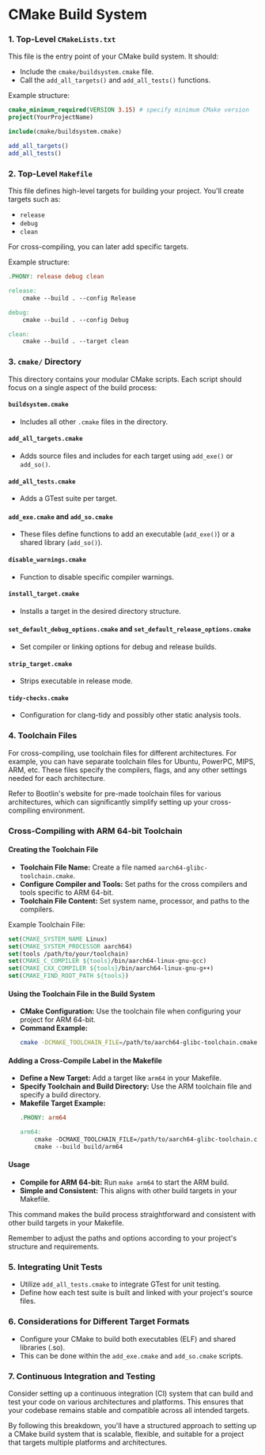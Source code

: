 # CMake Build System

### 1. Top-Level `CMakeLists.txt`

This file is the entry point of your CMake build system. It should:

- Include the `cmake/buildsystem.cmake` file.
- Call the `add_all_targets()` and `add_all_tests()` functions.

Example structure:

```cmake
cmake_minimum_required(VERSION 3.15) # specify minimum CMake version
project(YourProjectName)

include(cmake/buildsystem.cmake)

add_all_targets()
add_all_tests()
```

### 2. Top-Level `Makefile`

This file defines high-level targets for building your project. You'll create targets such as:

- `release`
- `debug`
- `clean`

For cross-compiling, you can later add specific targets.

Example structure:

```makefile
.PHONY: release debug clean

release:
	cmake --build . --config Release

debug:
	cmake --build . --config Debug

clean:
	cmake --build . --target clean
```

### 3. `cmake/` Directory

This directory contains your modular CMake scripts. Each script should focus on a single aspect of the build process:

#### `buildsystem.cmake`

- Includes all other `.cmake` files in the directory.
  
#### `add_all_targets.cmake`

- Adds source files and includes for each target using `add_exe()` or `add_so()`.

#### `add_all_tests.cmake`

- Adds a GTest suite per target.

#### `add_exe.cmake` and `add_so.cmake`

- These files define functions to add an executable (`add_exe()`) or a shared library (`add_so()`).

#### `disable_warnings.cmake`

- Function to disable specific compiler warnings.

#### `install_target.cmake`

- Installs a target in the desired directory structure.

#### `set_default_debug_options.cmake` and `set_default_release_options.cmake`

- Set compiler or linking options for debug and release builds.

#### `strip_target.cmake`

- Strips executable in release mode.

#### `tidy-checks.cmake`

- Configuration for clang-tidy and possibly other static analysis tools.

### 4. Toolchain Files

For cross-compiling, use toolchain files for different architectures. For example, you can have separate toolchain files for Ubuntu, PowerPC, MIPS, ARM, etc. These files specify the compilers, flags, and any other settings needed for each architecture.

Refer to Bootlin's website for pre-made toolchain files for various architectures, which can significantly simplify setting up your cross-compiling environment.

### Cross-Compiling with ARM 64-bit Toolchain

#### Creating the Toolchain File
- **Toolchain File Name:** Create a file named `aarch64-glibc-toolchain.cmake`.
- **Configure Compiler and Tools:** Set paths for the cross compilers and tools specific to ARM 64-bit.
- **Toolchain File Content:** Set system name, processor, and paths to the compilers.

Example Toolchain File:
```cmake
set(CMAKE_SYSTEM_NAME Linux)
set(CMAKE_SYSTEM_PROCESSOR aarch64)
set(tools /path/to/your/toolchain)
set(CMAKE_C_COMPILER ${tools}/bin/aarch64-linux-gnu-gcc)
set(CMAKE_CXX_COMPILER ${tools}/bin/aarch64-linux-gnu-g++)
set(CMAKE_FIND_ROOT_PATH ${tools})
```

#### Using the Toolchain File in the Build System
- **CMake Configuration:** Use the toolchain file when configuring your project for ARM 64-bit.
- **Command Example:** 
  ```bash
  cmake -DCMAKE_TOOLCHAIN_FILE=/path/to/aarch64-glibc-toolchain.cmake /path/to/your/source
  ```

#### Adding a Cross-Compile Label in the Makefile
- **Define a New Target:** Add a target like `arm64` in your Makefile.
- **Specify Toolchain and Build Directory:** Use the ARM toolchain file and specify a build directory.
- **Makefile Target Example:**
  ```makefile
  .PHONY: arm64
  
  arm64:
      cmake -DCMAKE_TOOLCHAIN_FILE=/path/to/aarch64-glibc-toolchain.cmake -Bbuild/arm64 -H.
      cmake --build build/arm64
  ```

#### Usage
- **Compile for ARM 64-bit:** Run `make arm64` to start the ARM build.
- **Simple and Consistent:** This aligns with other build targets in your Makefile.

This command makes the build process straightforward and consistent with other build targets in your Makefile. 

Remember to adjust the paths and options according to your project's structure and requirements.

### 5. Integrating Unit Tests

- Utilize `add_all_tests.cmake` to integrate GTest for unit testing.
- Define how each test suite is built and linked with your project's source files.

### 6. Considerations for Different Target Formats

- Configure your CMake to build both executables (ELF) and shared libraries (.so).
- This can be done within the `add_exe.cmake` and `add_so.cmake` scripts.

### 7. Continuous Integration and Testing

Consider setting up a continuous integration (CI) system that can build and test your code on various architectures and platforms. This ensures that your codebase remains stable and compatible across all intended targets.

By following this breakdown, you'll have a structured approach to setting up a CMake build system that is scalable, flexible, and suitable for a project that targets multiple platforms and architectures.